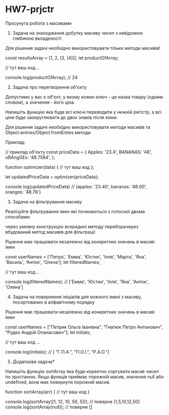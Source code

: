 # HW7-prjctr
Просунута робота з масивами

1. Задача на знаходження добутку масиву чисел з невідомою глибиною вкладеності

Для рішення задачі необхідно використовувати тільки методи масивів!

const resultsArray = [1, 2, [3, [4]]];
let productOfArray;

// тут ваш код...

console.log(productOfArray); // 24


2. Задача про перетворення об'єкту

Допустимо у вас є об'єкт, у якому кожен ключ - це назва товару (одним словом), а значення - його ціна.

Напишіть функцію яка буде всі ключі переводити у нижній регістр, а всі ціни буде заокруглювати до двох знаків після коми.

Для рішення задачі необхідно використовувати методи масивів та Object.entries/Object.fromEnties методи

Приклад:

// приклад об'єкту
const priceData = {
Apples: '23.4',
BANANAS: '48',
oRAngGEs: '48.7584',
};

function optimizer(data) {
	// тут ваш код
};

let updatedPriceData = optimizer(priceData);

console.log(updatedPriceData) // {apples: '23.40', bananas: '48.00', oranges: '48.76'}


3. Задача на фільтрування масиву

Реалізуйте фільтрування імен які починаються з голосної двома способами:

через умовну конструкцію всередині методу переборачерез вбудований метод масивів для фільтрації

Рішення має працювати незалежно від конкретних значень в масиві імен

const userNames = ['Петро', 'Емма', 'Юстин', 'Ілля', 'Марта', 'Яна', 'Василь', 'Антон', 'Олена'];
let filteredNames;

// тут ваш код...

console.log(filteredNames); // ['Емма', 'Юстин', 'Ілля', 'Яна', 'Антон', 'Олена']


4. Задача на повернення ініціалів для кожного імені з масиву, посортованих в алфавітному порядку

Рішення має працювати незалежно від конкретних значень в масиві імен

const userNames = ["Петрик Ольга Іванівна", "Гнатюк Петро Антонович", "Рудко Андрій Опанасович"];
let initials;

// тут ваш код ...

console.log(initials); // [ "Г.П.А.", "П.О.І.", "Р.А.О."]


5. Додаткова задача*

Напишіть функцію sortArray яка буде коректно сортувати масив чисел по зростанню. 
Якщо функція приймає порожній масив, значення null або undefined, вона має повернути порожній масив.

function sortArray(arr) {
	// тут ваш код
}

console.log(sortArray([1, 12, 10, 50, 5])); // поверне [1,5,10,12,50]
console.log(sortArray(null)); // поверне []
